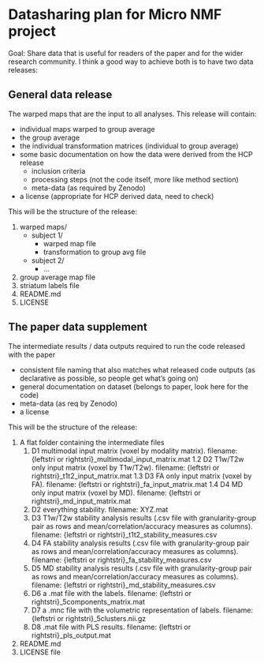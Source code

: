# Datasharing plan for Micro NMF project
Goal: 
Share data that is useful for readers of the paper and for the wider research community. I think a good way to achieve both is to have two data releases:

## General data release
The warped maps that are the input to all analyses. This release will contain:

- individual maps warped to group average
- the group average
- the individual transformation matrices (individual to group average)
- some basic documentation on how the data were derived from the HCP release
    - inclusion criteria
    - processing steps (not the code itself, more like method section)
    - meta-data (as required by Zenodo)
- a license (appropriate for HCP derived data, need to check)

This will be the structure of the release:

1. warped maps/
    - subject 1/
        - warped map file
        - transformation to group avg file
    - subject 2/
        - …
2. group average map file
3. striatum labels file
4. README.md
5. LICENSE

## The paper data supplement
The intermediate results / data outputs required to run the code released with the paper

- consistent file naming that also matches what released code outputs (as declarative as possible, so people get what’s going on)
- general documentation on dataset (belongs to paper, look here for the code)
- meta-data (as req by Zenodo)
- a license

This will be the structure of the release:

1. A flat folder containing the intermediate files
    1. D1 multimodal input matrix (voxel by modality matrix). filename: {leftstri or rightstri}_multimodal_input_matrix.mat
    1.2 D2 T1w/T2w only input matrix (voxel by T1w/T2w). filename: {leftstri or rightstri}_t1t2_input_matrix.mat
    1.3 D3 FA only input matrix (voxel by FA). filename: {leftstri or rightstri}_fa_input_matrix.mat
    1.4 D4 MD only input matrix (voxel by MD). filename: {leftstri or rightstri}_md_input_matrix.mat
    2. D2 everything stability. filename: XYZ.mat
    3. D3 T1w/T2w stability analysis results (.csv file with granularity-group pair as rows and mean/correlation/accuracy measures as columns). filename: {leftstri or rightstri}_t1t2_stability_measures.csv
    4. D4 FA stability analysis results (.csv file with granularity-group pair as rows and mean/correlation/accuracy measures as columns). filename: {leftstri or rightstri}_fa_stability_measures.csv
    5. D5 MD stability analysis results (.csv file with granularity-group pair as rows and mean/correlation/accuracy measures as columns). filename: {leftstri or rightstri}_md_stability_measures.csv
    6. D6 a .mat file with the labels. filename: {leftstri or rightstri}_5components_matrix.mat
    7. D7 a .mnc file with the volumetric representation of labels. filename: {leftstri or rightstri}_5clusters.nii.gz
    8. D8 .mat file with PLS results. filename: {leftstri or rightstri}_pls_output.mat
2. README.md
3. LICENSE file
